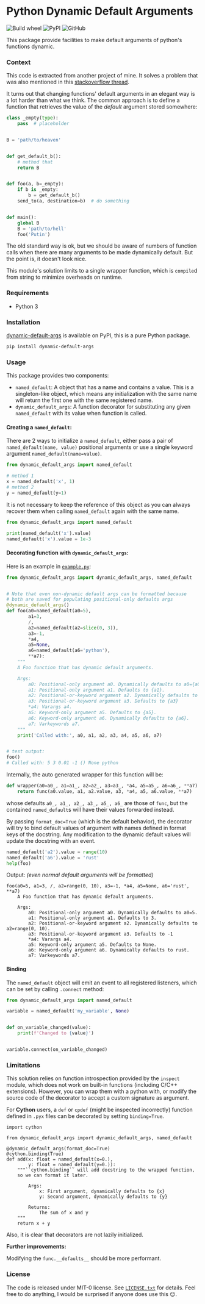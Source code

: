 Python Dynamic Default Arguments
======
![Build wheel](https://github.com/inspiros/dynamic-default-args/actions/workflows/build_wheels.yml/badge.svg)
![PyPI](https://img.shields.io/pypi/v/dynamic-default-args)
![GitHub](https://img.shields.io/github/license/inspiros/dynamic-default-args)

This package provide facilities to make default arguments of python's functions dynamic.

### Context

This code is extracted from another project of mine.
It solves a problem that was also mentioned in
this [stackoverflow thread](https://stackoverflow.com/questions/16960469/dynamic-default-arguments-in-python-functions).

It turns out that changing functions' default arguments in an elegant way is a lot harder than what we think.
The common approach is to define a function that retrieves the value of the _default_ argument stored somewhere:

```python
class _empty(type):
    pass  # placeholder


B = 'path/to/heaven'


def get_default_b():
    # method that
    return B


def foo(a, b=_empty):
    if b is _empty:
        b = get_default_b()
    send_to(a, destination=b)  # do something


def main():
    global B
    B = 'path/to/hell'
    foo('Putin')
```

The old standard way is ok, but we should be aware of numbers of function calls when there are many arguments to be made
dynamically default.
But the point is, it doesn't look nice.

This module's solution limits to a single wrapper function, which is `compile`d from string to minimize overheads on
runtime.

### Requirements

- Python 3

### Installation

[dynamic-default-args](https://pypi.org/project/dynamic-default-args/) is available on PyPI, this is a pure Python
package.

```bash
pip install dynamic-default-args
```

### Usage

This package provides two components:

- `named_default`: A object that has a name and contains a value.
  This is a singleton-like object, which means any initialization with the same name will return the first one with the
  same registered name.
- `dynamic_default_args`: A function decorator for substituting any given `named_default` with its value when function
  is called.

#### Creating a `named_default`:

There are 2 ways to initialize a `named_default`, either pass a pair of `named_default(name, value)` positional
arguments or use a single keyword argument `named_default(name=value)`.

```python
from dynamic_default_args import named_default

# method 1
x = named_default('x', 1)
# method 2
y = named_default(y=1)
```

It is not necessary to keep the reference of this object as you can always recover them when calling `named_default`
again with the same name.

```python
from dynamic_default_args import named_default

print(named_default('x').value)
named_default('x').value = 1e-3
```

#### Decorating function with `dynamic_default_args`:

Here is an example in [`example.py`](examples/example.py):

```python title=foo.py
from dynamic_default_args import dynamic_default_args, named_default


# Note that even non-dynamic default args can be formatted because
# both are saved for populating positional-only defaults args
@dynamic_default_args()
def foo(a0=named_default(a0=5),
        a1=3,
        /,
        a2=named_default(a2=slice(0, 3)),
        a3=-1,
        *a4,
        a5=None,
        a6=named_default(a6='python'),
        **a7):
    """
    A Foo function that has dynamic default arguments.

    Args:
        a0: Positional-only argument a0. Dynamically defaults to a0={a0}.
        a1: Positional-only argument a1. Defaults to {a1}.
        a2: Positional-or-keyword argument a2. Dynamically defaults to a2={a2}.
        a3: Positional-or-keyword argument a3. Defaults to {a3}
        *a4: Varargs a4.
        a5: Keyword-only argument a5. Defaults to {a5}.
        a6: Keyword-only argument a6. Dynamically defaults to {a6}.
        a7: Varkeywords a7.
    """
    print('Called with:', a0, a1, a2, a3, a4, a5, a6, a7)


# test output:
foo()
# Called with: 5 3 0.01 -1 () None python
```

Internally, the auto generated wrapper for this function will be:

```python
def wrapper(a0=a0_, a1=a1_, a2=a2_, a3=a3_, *a4, a5=a5_, a6=a6_, **a7):
    return func(a0.value, a1, a2.value, a3, *a4, a5, a6.value, **a7)
```

whose defaults `a0_, a1_, a2_, a3_, a5_, a6_` are those of `func`, but the contained `named_default`s will have their
values forwarded instead.

By passing `format_doc=True` (which is the default behavior), the decorator will try to bind default values of argument
with names defined in format keys of the docstring.
Any modification to the dynamic default values will update the docstring with an event.

```python
named_default('a2').value = range(10)
named_default('a6').value = 'rust'
help(foo)
```

Output: _(even normal default arguments will be formatted)_

```
foo(a0=5, a1=3, /, a2=range(0, 10), a3=-1, *a4, a5=None, a6='rust', **a7)
    A Foo function that has dynamic default arguments.
    
    Args:
        a0: Positional-only argument a0. Dynamically defaults to a0=5.
        a1: Positional-only argument a1. Defaults to 3.
        a2: Positional-or-keyword argument a2. Dynamically defaults to a2=range(0, 10).
        a3: Positional-or-keyword argument a3. Defaults to -1
        *a4: Varargs a4.
        a5: Keyword-only argument a5. Defaults to None.
        a6: Keyword-only argument a6. Dynamically defaults to rust.
        a7: Varkeywords a7.
```

#### Binding

The `named_default` object will emit an event to all registered listeners, which can be set by calling `.connect`
method:

```python
from dynamic_default_args import named_default

variable = named_default('my_variable', None)


def on_variable_changed(value):
    print(f'Changed to {value}')


variable.connect(on_variable_changed)
```

### Limitations

This solution relies on function introspection provided by the `inspect` module, which does not work on built-in
functions (including C/C++ extensions).
However, you can wrap them with a python with, or modify the source code of the decorator to accept a custom signature
as argument.

For **Cython** users, a `def` or `cpdef` (might be inspected incorrectly) function defined in `.pyx` files can be
decorated by setting `binding=True`.

```cython
import cython

from dynamic_default_args import dynamic_default_args, named_default

@dynamic_default_args(format_doc=True)
@cython.binding(True)
def add(x: float = named_default(x=0.),
        y: float = named_default(y=0.)):
    """``cython.binding`` will add docstring to the wrapped function,
    so we can format it later.

        Args:
            x: First argument, dynamically defaults to {x}
            y: Second argument, dynamically defaults to {y}

        Returns:
            The sum of x and y
    """
    return x + y
```

Also, it is clear that decorators are not lazily initialized.

**Further improvements:**

Modifying the `func.__defaults__` should be more performant.

### License

The code is released under MIT-0 license. See [`LICENSE.txt`](LICENSE.txt) for details.
Feel free to do anything, I would be surprised if anyone does use this 😐.
